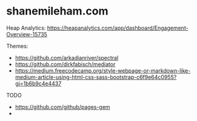# shanemileham.com

Heap Analytics: https://heapanalytics.com/app/dashboard/Engagement-Overview-15735

Themes:
- https://github.com/arkadianriver/spectral
- https://github.com/dirkfabisch/mediator
- https://medium.freecodecamp.org/style-webpage-or-markdown-like-medium-article-using-html-css-sass-bootstrap-c6f9e64c0955?gi=1b6b9c4e4437


TODO
- https://github.com/github/pages-gem
- 
